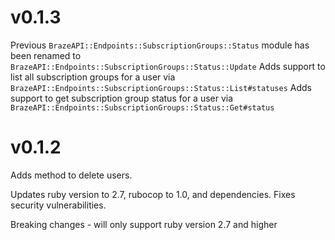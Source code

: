 # v0.1.3

Previous `BrazeAPI::Endpoints::SubscriptionGroups::Status` module has been renamed to `BrazeAPI::Endpoints::SubscriptionGroups::Status::Update`
Adds support to list all subscription groups for a user via `BrazeAPI::Endpoints::SubscriptionGroups::Status::List#statuses`
Adds support to get subscription group status for a user via `BrazeAPI::Endpoints::SubscriptionGroups::Status::Get#status`

# v0.1.2

Adds method to delete users.

Updates ruby version to 2.7, rubocop to 1.0, and dependencies.
Fixes security vulnerabilities.

Breaking changes - will only support ruby version 2.7 and higher
